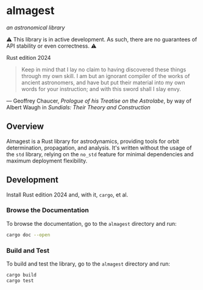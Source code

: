 # almagest
_an astronomical library_

⚠️ This library is in active development. As such, there are no guarantees of API stability or even correctness. ⚠️

Rust edition 2024

>Keep in mind that I lay no claim to having discovered these things<br/>
>through my own skill. I am but an ignorant compiler of the works of<br/>
>ancient astronomers, and have but put their material into my own<br/>
>words for your instruction; and with this sword shall I slay envy.<br/>

&mdash; Geoffrey Chaucer, _Prologue of his Treatise on the Astrolabe_, by way of Albert Waugh in _Sundials: Their Theory and Construction_

## Overview

Almagest is a Rust library for astrodynamics, providing tools for orbit determination, propagation, and analysis. It's written without the usage of the `std` library, relying on the `no_std` feature for minimal dependencies and maximum deployment flexibility.

## Development

Install Rust edition 2024 and, with it, `cargo`, et al.

### Browse the Documentation

To browse the documentation, go to the `almagest` directory and run:

```sh
cargo doc --open
```

### Build and Test

To build and test the library, go to the `almagest` directory and run:

```sh
cargo build
cargo test
```
